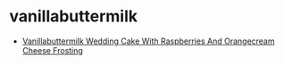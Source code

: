 # vanillabuttermilk

 * [Vanillabuttermilk Wedding Cake With Raspberries And Orangecream Cheese Frosting](../index/v/vanillabuttermilk-wedding-cake-with-raspberries-and-orangecream-cheese-frosting.json)
